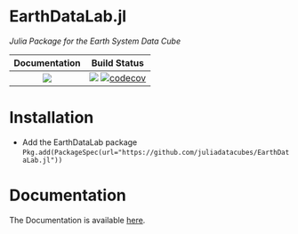 # EarthDataLab.jl

*Julia Package for the Earth System Data Cube*

| **Documentation**                                                                                                        | **Build Status**                                                                                |
|:-------------------------------------------------------------------------------:|:-----------------------------------------------------------------------------------------------:|
| [![](https://img.shields.io/badge/docs-latest-blue.svg)](https://juliadatacubes.github.io/EarthDataLab.jl/latest/) | [![][ci-img]][ci-url] [![codecov][codecov-img]](https://codecov.io/github/esa-EarthDataLab/EarthDataLab.jl?branch=master) |

[codecov-img]: https://img.shields.io/codecov/c/github/esa-EarthDataLab/EarthDataLab.jl/master.svg?label=codecov
# Installation

- Add the EarthDataLab package
`Pkg.add(PackageSpec(url="https://github.com/juliadatacubes/EarthDataLab.jl"))`

# Documentation

The Documentation is available [here](https://juliadatacubes.github.io/EarthDataLab.jl/latest/).

[ci-img]: https://github.com/juliadatacubes/EarthDataLab.jl/workflows/CI/badge.svg
[ci-url]: https://github.com/juliadatacubes/EarthDataLab.jl/actions?query=workflow%3ACI
